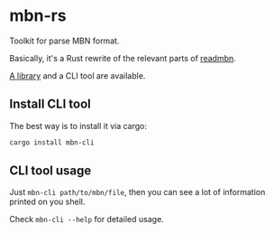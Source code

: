 # mbn-rs

Toolkit for parse MBN format.

Basically, it's a Rust rewrite of the relevant parts of [readmbn](https://github.com/openpst/readmbn).

[A library](https://docs.rs/mbn) and a CLI tool are available.

## Install CLI tool

The best way is to install it via cargo:

```bash
cargo install mbn-cli
```

## CLI tool usage

Just `mbn-cli path/to/mbn/file`, then you can see a lot of information printed on you shell.

Check `mbn-cli --help` for detailed usage.
